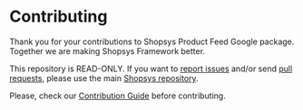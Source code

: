 # Contributing

Thank you for your contributions to Shopsys Product Feed Google package.
Together we are making Shopsys Framework better.

This repository is READ-ONLY.
If you want to [report issues](https://github.com/shopsys/shopsys/issues/new) and/or send [pull requests](https://github.com/shopsys/shopsys/compare),
please use the main [Shopsys repository](https://github.com/shopsys/shopsys).

Please, check our [Contribution Guide](https://github.com/shopsys/shopsys/CONTRIBUTING.md) before contributing.